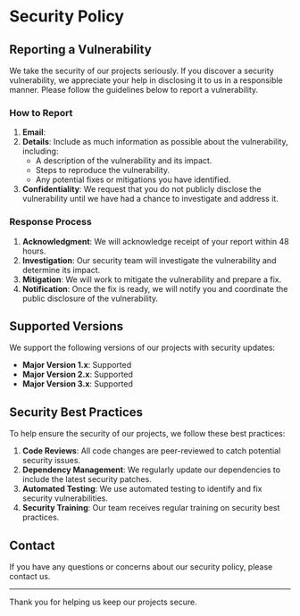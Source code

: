 # Security Policy

## Reporting a Vulnerability

We take the security of our projects seriously. If you discover a security vulnerability, we appreciate your help in disclosing it to us in a responsible manner. Please follow the guidelines below to report a vulnerability.

### How to Report

1. **Email**: <!--Send an email to [security@example.com](mailto:security@example.com) with the details of the vulnerability.-->
2. **Details**: Include as much information as possible about the vulnerability, including:
    - A description of the vulnerability and its impact.
    - Steps to reproduce the vulnerability.
    - Any potential fixes or mitigations you have identified.
3. **Confidentiality**: We request that you do not publicly disclose the vulnerability until we have had a chance to investigate and address it.

### Response Process

1. **Acknowledgment**: We will acknowledge receipt of your report within 48 hours.
2. **Investigation**: Our security team will investigate the vulnerability and determine its impact.
3. **Mitigation**: We will work to mitigate the vulnerability and prepare a fix.
4. **Notification**: Once the fix is ready, we will notify you and coordinate the public disclosure of the vulnerability.

## Supported Versions

We support the following versions of our projects with security updates:

- **Major Version 1.x**: Supported
- **Major Version 2.x**: Supported
- **Major Version 3.x**: Supported

## Security Best Practices

To help ensure the security of our projects, we follow these best practices:

1. **Code Reviews**: All code changes are peer-reviewed to catch potential security issues.
2. **Dependency Management**: We regularly update our dependencies to include the latest security patches.
3. **Automated Testing**: We use automated testing to identify and fix security vulnerabilities.
4. **Security Training**: Our team receives regular training on security best practices.

## Contact

If you have any questions or concerns about our security policy, please contact us<!-- at [security@example.com](mailto:security@example.com)-->.

---

Thank you for helping us keep our projects secure.